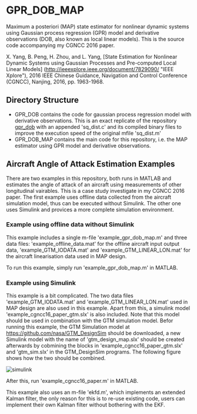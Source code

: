 # GPR_DOB_MAP

Maximum a posteriori (MAP) state estimator for nonlinear dynamic systems using Gaussian process regression (GPR) model and derivative observations (DOB, also known as local linear models). This is the source code accompanying my CGNCC 2016 paper.

X. Yang, B. Peng, H. Zhou, and L. Yang, [State Estimation for Nonlinear Dynamic Systems using Gaussian Processes and Pre-computed Local Linear Models] (http://ieeexplore.ieee.org/document/7829090/ "IEEE Xplore"), 2016 IEEE Chinese Guidance, Navigation and Control Conference (CGNCC), Nanjing, 2016, pp. 1963-1968.

## Directory Structure
* GPR_DOB contains the code for gaussian process regression model with derivative observations. This is an exact replicate of the repository [gpr_dob](https://github.com/teancake/gpr_dob) with an appended 'sq_dist.c' and its compiled binary files to improve the execution speed of the original mfile 'sq_dist.m'
* GPR_DOB_MAP contains the main code for this repository, i.e. the MAP estimator using GPR model and derivative observations.
## Aircraft Angle of Attack Estimation Examples
There are two examples in this repository, both runs in MATLAB and estimates the angle of attack of an aircraft using measurements of other longitudinal vairables. This is a case study investigate in my CGNCC 2016 paper. The first example uses offline data collected from the aircraft simulation model, thus can be executed without Simulink. The other one uses Simulink and provices a more complete simulation environment.
### Example using offline data without Simulink 
This example includes a single m-file 'example_gpr_dob_map.m' and three data files: 'example_offline_data.mat' for the offline aircraft input output data,  	'example_GTM_IODATA.mat' and 'example_GTM_LINEAR_LON.mat' for the aircraft linearisation data used in MAP design. 

To run this example, simply run 'example_gpr_dob_map.m' in MATLAB.

### Example using Simulink
This example is a bit complicated. The two data files 'example_GTM_IODATA.mat' and 'example_GTM_LINEAR_LON.mat' used in MAP design are also used in this example. Apart from this, a simulink model 'example_cgncc16_paper_gtm.slx' is also included. Note that this model should be used in combination with the GTM simulation model. Befor running this example, the GTM Simulation model at https://github.com/nasa/GTM_DesignSim should be downloaded, a new Simulink model with the name of 'gtm_design_map.slx' should be created afterwards by cobmining the blocks in 'example_cgncc16_paper_gtm.slx' and 'gtm_sim.slx' in the GTM_DesignSim programs. The following figure shows how the two should be combined.

<img src="https://github.com/teancake/gpr_dob_map/blob/master/example_cgncc16_paper_simulink_blocks.png" alt="simulink"> 

After this, run 'example_cgncc16_paper.m' in MATLAB. 

This example also uses an m-file 'ekfd.m', which implements an extended Kalman filter, the only reason for this is to re-use existing code, users can implement their own Kalman filter without bothering with the EKF.
